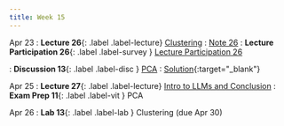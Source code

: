 ```yaml
---
title: Week 15
---
```



Apr 23
: **Lecture 26**{: .label .label-lecture} [Clustering](lecture/lec26)
    : [Note 26](https://ds100.org/course-notes/clustering/clustering.html)
: **Lecture Participation 26**{: .label .label-survey } [Lecture Participation 26](https://app.sli.do/event/vt6LcX82NeCyR54pWm6Bk5/embed/polls/90430eb4-747b-4225-b2fd-8115c565348d)

: **Discussion 13**{: .label .label-disc } [PCA](https://drive.google.com/file/d/1KZAc2TshjEvBtyFQoihqsHjrJs9VyAPY/view?usp=sharing)
    : [Solution](https://drive.google.com/file/d/18MaFhtsbZ_Lq7KDoNexmNGfQtngsApYh/view?usp=sharing){:target="_blank"}
    <!-- [Video](https://youtu.be/_Mh7aGwg2ZI?si=KWExe_RXbhWrigAn){:target="_blank"} -->

Apr 25
: **Lecture 27**{: .label .label-lecture} [Intro to LLMs and Conclusion](lecture/lec27)
: **Exam Prep 11**{: .label .label-vit } PCA

Apr 26
: **Lab 13**{: .label .label-lab } Clustering (due Apr 30)
